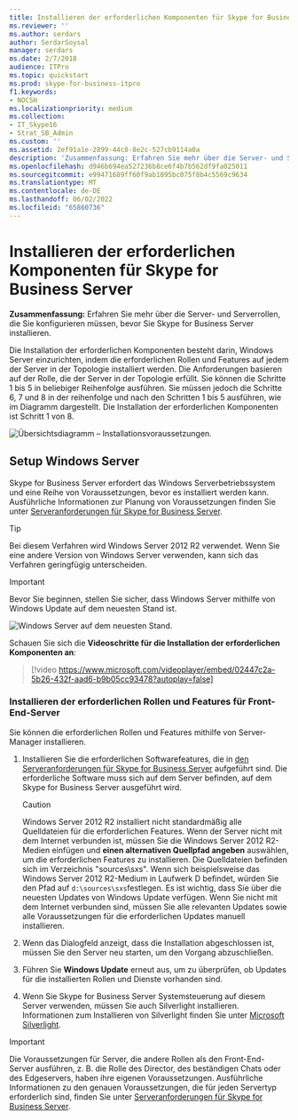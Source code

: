 ```yaml
---
title: Installieren der erforderlichen Komponenten für Skype for Business Server
ms.reviewer: ''
ms.author: serdars
author: SerdarSoysal
manager: serdars
ms.date: 2/7/2018
audience: ITPro
ms.topic: quickstart
ms.prod: skype-for-business-itpro
f1.keywords:
- NOCSH
ms.localizationpriority: medium
ms.collection:
- IT_Skype16
- Strat_SB_Admin
ms.custom: ''
ms.assetid: 2ef91a1e-2899-44c8-8e2c-527cb9114a0a
description: 'Zusammenfassung: Erfahren Sie mehr über die Server- und Serverrollen, die Sie konfigurieren müssen, bevor Sie Skype for Business Server installieren.'
ms.openlocfilehash: d946b694ea527236b8ce6f4b7b562df9fa025011
ms.sourcegitcommit: e99471689ff60f9ab1095bc075f8b4c5569c9634
ms.translationtype: MT
ms.contentlocale: de-DE
ms.lasthandoff: 06/02/2022
ms.locfileid: "65860736"
---
```

# <a name="install-prerequisites-for-skype-for-business-server"></a>Installieren der erforderlichen Komponenten für Skype for Business Server
 
**Zusammenfassung:** Erfahren Sie mehr über die Server- und Serverrollen, die Sie konfigurieren müssen, bevor Sie Skype for Business Server installieren.
  
Die Installation der erforderlichen Komponenten besteht darin, Windows Server einzurichten, indem die erforderlichen Rollen und Features auf jedem der Server in der Topologie installiert werden. Die Anforderungen basieren auf der Rolle, die der Server in der Topologie erfüllt. Sie können die Schritte 1 bis 5 in beliebiger Reihenfolge ausführen. Sie müssen jedoch die Schritte 6, 7 und 8 in der reihenfolge und nach den Schritten 1 bis 5 ausführen, wie im Diagramm dargestellt. Die Installation der erforderlichen Komponenten ist Schritt 1 von 8.
  
![Übersichtsdiagramm – Installationsvoraussetzungen.](../../media/0a85349b-b398-4e04-8901-8f4bd25d8afe.png)
  
## <a name="setup-windows-server"></a>Setup Windows Server

Skype for Business Server erfordert das Windows Serverbetriebssystem und eine Reihe von Voraussetzungen, bevor es installiert werden kann. Ausführliche Informationen zur Planung von Voraussetzungen finden Sie unter [Serveranforderungen für Skype for Business Server](../../../SfBServer2019/plan/system-requirements.md). 
  
> [!TIP]
> Bei diesem Verfahren wird Windows Server 2012 R2 verwendet. Wenn Sie eine andere Version von Windows Server verwenden, kann sich das Verfahren geringfügig unterscheiden. 
  
> [!IMPORTANT]
> Bevor Sie beginnen, stellen Sie sicher, dass Windows Server mithilfe von Windows Update auf dem neuesten Stand ist. 
  
![Windows Server auf dem neuesten Stand.](../../media/a8d57a97-a55e-443b-b304-c534ae9a71b2.png)
  
Schauen Sie sich die **Videoschritte für die Installation der erforderlichen Komponenten an**:
  
> [!video https://www.microsoft.com/videoplayer/embed/02447c2a-5b26-432f-aad6-b9b05cc93478?autoplay=false]
  
### <a name="install-required-roles-and-features-for-front-end-servers"></a>Installieren der erforderlichen Rollen und Features für Front-End-Server

Sie können die erforderlichen Rollen und Features mithilfe von Server-Manager installieren. 
    
1. Installieren Sie die erforderlichen Softwarefeatures, die in [den Serveranforderungen für Skype for Business Server](../../../SfBServer2019/plan/system-requirements.md) aufgeführt sind. Die erforderliche Software muss sich auf dem Server befinden, auf dem Skype for Business Server ausgeführt wird.
    
    > [!CAUTION]
    > Windows Server 2012 R2 installiert nicht standardmäßig alle Quelldateien für die erforderlichen Features. Wenn der Server nicht mit dem Internet verbunden ist, müssen Sie die Windows Server 2012 R2-Medien einfügen und **einen alternativen Quellpfad angeben** auswählen, um die erforderlichen Features zu installieren. Die Quelldateien befinden sich im Verzeichnis "sources\sxs". Wenn sich beispielsweise das Windows Server 2012 R2-Medium in Laufwerk D befindet, würden Sie den Pfad auf `d:\sources\sxs`festlegen. Es ist wichtig, dass Sie über die neuesten Updates von Windows Update verfügen. Wenn Sie nicht mit dem Internet verbunden sind, müssen Sie alle relevanten Updates sowie alle Voraussetzungen für die erforderlichen Updates manuell installieren. 
  
1. Wenn das Dialogfeld anzeigt, dass die Installation abgeschlossen ist, müssen Sie den Server neu starten, um den Vorgang abzuschließen.
    
1. Führen Sie **Windows Update** erneut aus, um zu überprüfen, ob Updates für die installierten Rollen und Dienste vorhanden sind.
    
1. Wenn Sie Skype for Business Server Systemsteuerung auf diesem Server verwenden, müssen Sie auch Silverlight installieren. Informationen zum Installieren von Silverlight finden Sie unter [Microsoft Silverlight](https://www.microsoft.com/silverlight/).


> [!IMPORTANT]
> Die Voraussetzungen für Server, die andere Rollen als den Front-End-Server ausführen, z. B. die Rolle des Director, des beständigen Chats oder des Edgeservers, haben ihre eigenen Voraussetzungen. Ausführliche Informationen zu den genauen Voraussetzungen, die für jeden Servertyp erforderlich sind, finden Sie unter [Serveranforderungen für Skype for Business Server](../../../SfBServer2019/plan/system-requirements.md). 
  

